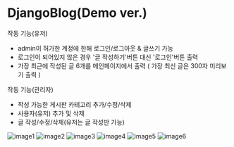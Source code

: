 # DjangoBlog(Demo ver.)
작동 기능(유저)
- admin이 허가한 계정에 한해 로그인/로그아웃 & 글쓰기 가능
- 로그인이 되어있지 않은 경우 '글 작성하기'버튼 대신 '로그인'버튼 출력
- 가장 최근에 작성된 글 6개를 메인페이지에서 출력 ( 가장 최신 글은 300자 미리보기 출력 )


작동 기능(관리자)
- 작성 가능한 게시판 카테고리 추가/수정/삭제
- 사용자(유저) 추가 및 삭제
- 글 작성/수정/삭제(유저는 글 작성만 가능)

![image1](https://user-images.githubusercontent.com/61733408/78472247-41ac2800-7772-11ea-91cd-4c400e199a38.png)
![image2](https://user-images.githubusercontent.com/61733408/78472249-42dd5500-7772-11ea-9b82-f628aca8c244.png)
![image3](https://user-images.githubusercontent.com/61733408/78472251-44a71880-7772-11ea-989c-95026f4aa2d5.png)
![image4](https://user-images.githubusercontent.com/61733408/78472252-45d84580-7772-11ea-9d65-70be7628cb0d.png)
![image5](https://user-images.githubusercontent.com/61733408/78472254-47a20900-7772-11ea-93c6-4a002a7d8930.png)
![image6](https://user-images.githubusercontent.com/61733408/78472256-48d33600-7772-11ea-988c-97af38c11def.png)
